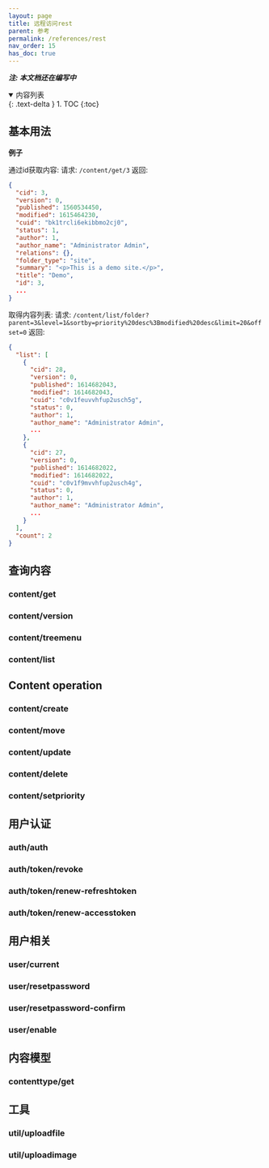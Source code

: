 ```yaml
---
layout: page
title: 远程访问rest
parent: 参考
permalink: /references/rest
nav_order: 15
has_doc: true
---
```


***注: 本文档还在编写中***

<details open markdown="block">
  <summary>
    内容列表
  </summary>
  {: .text-delta }
1. TOC
{:toc}
</details>

## 基本用法

**例子**

通过id获取内容:
请求: `/content/get/3`
返回:
```json
{
  "cid": 3,
  "version": 0,
  "published": 1560534450,
  "modified": 1615464230,
  "cuid": "bk1trcli6ekibbmo2cj0",
  "status": 1,
  "author": 1,
  "author_name": "Administrator Admin",
  "relations": {},
  "folder_type": "site",
  "summary": "<p>This is a demo site.</p>",
  "title": "Demo",
  "id": 3,
  ...
}
```
取得内容列表:
请求: `/content/list/folder?parent=3&level=1&sortby=priority%20desc%3Bmodified%20desc&limit=20&offset=0`
返回:
```json
{
  "list": [
    {
      "cid": 28,
      "version": 0,
      "published": 1614682043,
      "modified": 1614682043,
      "cuid": "c0v1feuvvhfup2usch5g",
      "status": 0,
      "author": 1,
      "author_name": "Administrator Admin",
      ...
    },
    {
      "cid": 27,
      "version": 0,
      "published": 1614682022,
      "modified": 1614682022,
      "cuid": "c0v1f9mvvhfup2usch4g",
      "status": 0,
      "author": 1,
      "author_name": "Administrator Admin",
      ...
    }
  ],
  "count": 2
}
```

## 查询内容

### content/get

### content/version

### content/treemenu

### content/list

## Content operation

### content/create

### content/move

### content/update

### content/delete

### content/setpriority

## 用户认证
### auth/auth

### auth/token/revoke

### auth/token/renew-refreshtoken

### auth/token/renew-accesstoken


## 用户相关
### user/current

### user/resetpassword

### user/resetpassword-confirm

### user/enable

## 内容模型
### contenttype/get

## 工具
### util/uploadfile

### util/uploadimage

